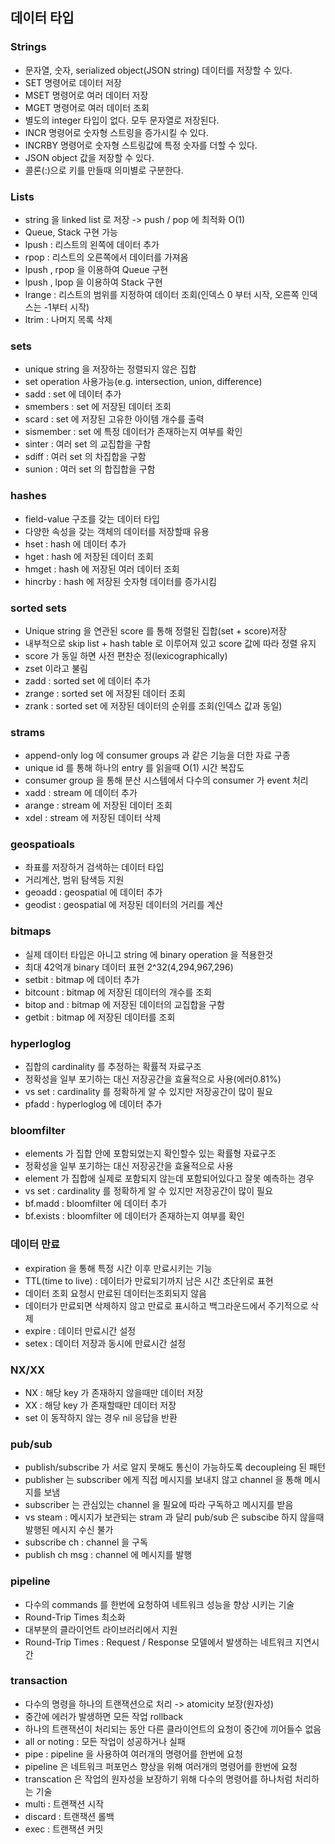 
## 데이터 타입

### Strings

* 문자열, 숫자, serialized object(JSON string) 데이터를 저장할 수 있다.
* SET 명령어로 데이터 저장
* MSET 명령어로 여러 데이터 저장
* MGET 명령어로 여러 데이터 조회
* 별도의 integer 타입이 없다. 모두 문자열로 저장된다.
* INCR 명령어로 숫자형 스트링을 증가시킬 수 있다.
* INCRBY 명령어로 숫자형 스트링값에 특정 숫자를 더할 수 있다.
* JSON object 값을 저장할 수 있다.
* 콜론(:)으로 키를 만들때 의미별로 구분한다.

### Lists

* string 을 linked list 로 저장 -> push / pop 에 최적화 O(1)
* Queue, Stack 구현 가능
* lpush : 리스트의 왼쪽에 데이터 추가
* rpop : 리스트의 오른쪽에서 데이터를 가져옴
* lpush , rpop 을 이용하여 Queue 구현
* lpush , lpop 을 이용하여 Stack 구현
* lrange : 리스트의 범위를 지정하여 데이터 조회(인덱스 0 부터 시작, 오른쪽 인덱스는 -1부터 시작)
* ltrim : 나머지 목록 삭제

### sets

* unique string 을 저장하는 정렬되지 않은 집합
* set operation 사용가능(e.g. intersection, union, difference)
* sadd : set 에 데이터 추가
* smembers : set 에 저장된 데이터 조회
* scard : set 에 저장된 고유한 아이템 개수를 출력
* sismember : set 에 특정 데이터가 존재하는지 여부를 확인
* sinter : 여러 set 의 교집합을 구함
* sdiff : 여러 set 의 차집합을 구함
* sunion : 여러 set 의 합집합을 구함

### hashes

* field-value 구조를 갖는 데이터 타입
* 다양한 속성을 갖는 객체의 데이터를 저장할때 유용
* hset : hash 에 데이터 추가
* hget : hash 에 저장된 데이터 조회
* hmget : hash 에 저장된 여러 데이터 조회
* hincrby : hash 에 저장된 숫자형 데이터를 증가시킴

### sorted sets

* Unique string 을 연관된 score 를 통해 정렬된 집합(set + score)저장
* 내부적으로 skip list + hash table 로 이루어져 있고 score 값에 따라 정렬 유지
* score 가 동일 하면 사전 편찬순 정(lexicographically)
* zset 이라고 불림
* zadd : sorted set 에 데이터 추가
* zrange : sorted set 에 저장된 데이터 조회
* zrank : sorted set 에 저장된 데이터의 순위를 조회(인덱스 값과 동일)

### strams

* append-only log 에 consumer groups 과 같은 기능을 더한 자료 구종
* unique id 를 통해 하나의 entry 를 읽을때 O(1) 시간 복잡도
* consumer group 을 통해 분산 시스템에서 다수의 consumer 가 event 처리
* xadd : stream 에 데이터 추가
* arange : stream 에 저장된 데이터 조회
* xdel : stream 에 저장된 데이터 삭제

### geospatioals

* 좌표를 저장하거 검색하는 데이터 타입
* 거리계산, 범위 탐색등 지원
* geoadd : geospatial 에 데이터 추가
* geodist : geospatial 에 저장된 데이터의 거리를 계산

### bitmaps

* 실제 데이터 타입은 아니고 string 에 binary operation 을 적용한것
* 최대 42억개 binary 데이터 표현 2^32(4,294,967,296)
* setbit : bitmap 에 데이터 추가
* bitcount : bitmap 에 저장된 데이터의 개수를 조회
* bitop and : bitmap 에 저장된 데이터의 교집합을 구함
* getbit : bitmap 에 저장된 데이터를 조회

### hyperloglog

* 집합의 cardinality 를 추정하는 확률적 자료구조
* 정확성을 일부 포기하는 대신 저장공간을 효율적으로 사용(에러0.81%)
* vs set : cardinality 를 정확하게 알 수 있지만 저장공간이 많이 필요
* pfadd : hyperloglog 에 데이터 추가

### bloomfilter

* elements 가 집합 안에 포함되었는지 확인할수 있는 확률형 자료구조
* 정확성을 일부 포기하는 대신 저장공간을 효율적으로 사용
* element 가 집합에 실제로 포함되지 않는데 포함되어있다고 잘못 예측하는 경우
* vs set : cardinality 를 정확하게 알 수 있지만 저장공간이 많이 필요
* bf.madd : bloomfilter 에 데이터 추가
* bf.exists : bloomfilter 에 데이터가 존재하는지 여부를 확인

### 데이터 만료

* expiration 을 통해 특정 시간 이후 만료시키는 기능
* TTL(time to live) : 데이터가 만료되기까지 남은 시간 초단위로 표현
* 데이터 조회 요청시 만료된 데이터는조회되지 않음
* 데이터가 만료되면 삭제하지 않고 만료로 표시하고 백그라운드에서 주기적으로 삭제
* expire : 데이터 만료시간 설정
* setex : 데이터 저장과 동시에 만료시간 설정

### NX/XX

* NX : 해당 key 가 존재하지 않을때만 데이터 저장
* XX : 해당 key 가 존재할때만 데이터 저장
* set 이 동작하지 않는 경우 nil 응답을 반환

### pub/sub

* publish/subscribe 가 서로 알지 못해도 통신이 가능하도록 decoupleing 된 패턴
* publisher 는 subscriber 에게 직접 메시지를 보내지 않고 channel 을 통해 메시지를 보냄
* subscriber 는 관심있는 channel 을 필요에 따라 구독하고 메시지를 받음
* vs steam : 메시지가 보관되는 stram 과 달리 pub/sub 은 subscibe 하지 않을때 발행된 메시지 수신 불가
* subscribe ch : channel 을 구독
* publish ch msg : channel 에 메시지를 발행

### pipeline

* 다수의 commands 를 한번에 요청하여 네트워크 성능을 향상 시키는 기술
* Round-Trip Times 최소화
* 대부분의 클라이언트 라이브러리에서 지원
* Round-Trip Times :  Request / Response 모델에서 발생하는 네트워크 지연시간


### transaction

* 다수의 명령을 하나의 트랜잭션으로 처리 -> atomicity 보장(원자성)
* 중간에 에러가 발생하면 모든 작업 rollback
* 하나의 트랜잭션이 처리되는 동안 다른 클라이언트의 요청이 중간에 끼어들수 없음
* all or noting : 모든 작업이 성공하거나 실패
* pipe : pipeline 을 사용하여 여러개의 명령어를 한번에 요청
* pipeline 은 네트워크 퍼포먼스 향상을 위해 여러개의 명령어를 한번에 요청
* transcation 은 작업의 원자성을 보장하기 위해 다수의 명령어를 하나처럼 처리하는 기술
* multi : 트랜잭션 시작
* discard : 트랜잭션 롤백
* exec : 트랜잭션 커밋


